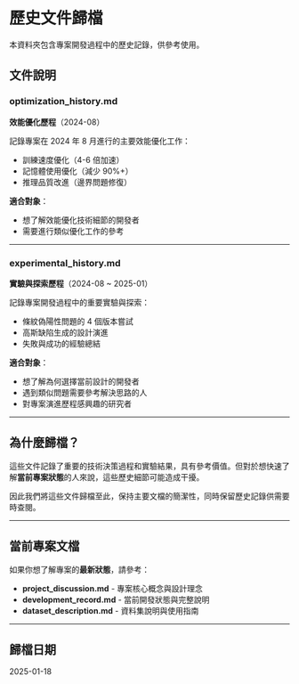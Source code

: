 # 歷史文件歸檔

本資料夾包含專案開發過程中的歷史記錄，供參考使用。

## 文件說明

### optimization_history.md
**效能優化歷程**（2024-08）

記錄專案在 2024 年 8 月進行的主要效能優化工作：
- 訓練速度優化（4-6 倍加速）
- 記憶體使用優化（減少 90%+）
- 推理品質改進（邊界問題修復）

**適合對象**：
- 想了解效能優化技術細節的開發者
- 需要進行類似優化工作的參考

---

### experimental_history.md
**實驗與探索歷程**（2024-08 ~ 2025-01）

記錄專案開發過程中的重要實驗與探索：
- 條紋偽陽性問題的 4 個版本嘗試
- 高斯缺陷生成的設計演進
- 失敗與成功的經驗總結

**適合對象**：
- 想了解為何選擇當前設計的開發者
- 遇到類似問題需要參考解決思路的人
- 對專案演進歷程感興趣的研究者

---

## 為什麼歸檔？

這些文件記錄了重要的技術決策過程和實驗結果，具有參考價值。但對於想快速了解**當前專案狀態**的人來說，這些歷史細節可能造成干擾。

因此我們將這些文件歸檔至此，保持主要文檔的簡潔性，同時保留歷史記錄供需要時查閱。

---

## 當前專案文檔

如果你想了解專案的**最新狀態**，請參考：

- **project_discussion.md** - 專案核心概念與設計理念
- **development_record.md** - 當前開發狀態與完整說明
- **dataset_description.md** - 資料集說明與使用指南

---

## 歸檔日期

2025-01-18
